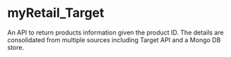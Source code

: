 # myRetail_Target
An API to return products information given the product ID. The details are consolidated from multiple sources including Target API and a Mongo DB store.
